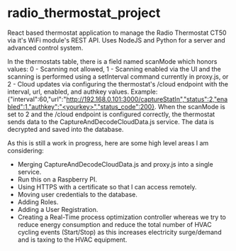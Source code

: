 # radio_thermostat_project
React based thermostat application to manage the Radio Thermostat CT50 via it's WiFi module's REST API. Uses NodeJS and Python for a server and advanced control system.

In the thermostats table, there is a field named scanMode which honors values: 0 - Scanning not allowed, 1 - Scanning enabled via the UI and the scanning is performed using a setInterval command currently in proxy.js, or 2 - Cloud updates via configuring the thermostat's /cloud endpoint with the interval, url, enabled, and authkey values. Example: {"interval":60,"url":"http://192.168.0.101:3000/captureStatIn","status":2,"enabled":1,"authkey":"<yourkey>","status_code":200}. When the scanMode is set to 2 and the /cloud endpoint is configured correctly, the thermostat sends data to the CaptureAndDecodeCloudData.js service. The data is decrypted and saved into the database.

As this is still a work in progress, here are some high level areas I am considering:
- Merging CaptureAndDecodeCloudData.js and proxy.js into a single service.
- Run this on a Raspberry PI.
- Using HTTPS with a certificate so that I can access remotely.
- Moving user credentials to the database.
- Adding Roles.
- Adding a User Registration.
- Creating a Real-Time process optimization controller whereas we try to reduce energy consumption and reduce the total number of HVAC cycling events (Start/Stop) as this increases electricity surge/demand and is taxing to the HVAC equipment.